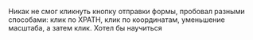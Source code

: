 Никак не смог кликнуть кнопку отправки формы, пробовал разными способами: клик по XPATH, клик по координатам, уменьшение масштаба, а затем клик. Хотел бы научиться
